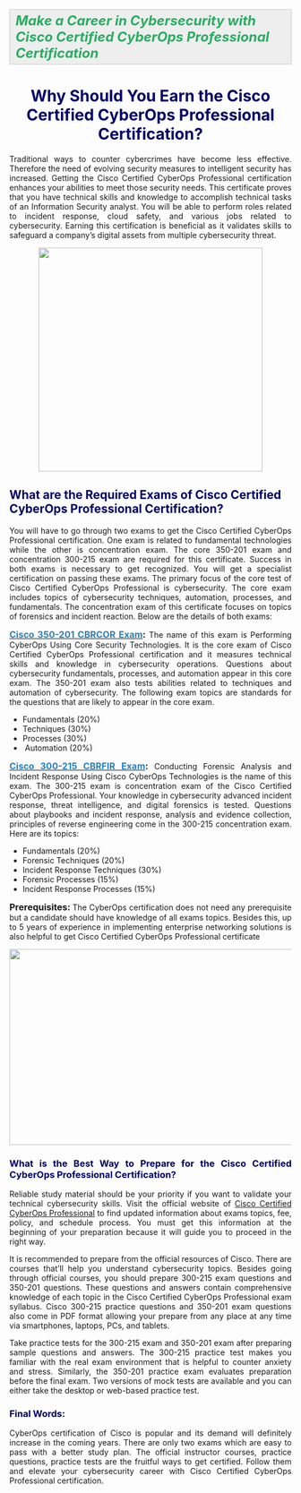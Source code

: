 <div style="background:#eeeeee;border:1px solid #cccccc;padding:5px 10px;"><span style="color:#27ae60;"><strong><em><span style="font-size:24px;">Make a Career in Cybersecurity with Cisco Certified CyberOps Professional Certification</span></em></strong></span></div>

<h1 style="color: brown; text-align: center;"><span style="color:#000066;"><strong>Why Should You Earn the Cisco Certified CyberOps Professional Certification?</strong></span></h1>

<p style="text-align: justify;">Traditional ways to counter cybercrimes have become less effective. Therefore the need of evolving security measures to intelligent security has increased. Getting the Cisco Certified CyberOps Professional certification enhances your abilities to meet those security needs. This certificate proves that you have technical skills and knowledge to accomplish technical tasks of an Information Security analyst. You will be able to perform roles related to incident response, cloud safety, and various jobs related to cybersecurity. Earning this certification is beneficial as it validates skills to safeguard a company&rsquo;s digital assets from multiple cybersecurity threat.</p>

<p style="text-align: center;"><a href="https://www.braindumpsstore.com/cisco/cisco-certified-cyberops-professional-pdf-dumps"><img alt="" src="https://i.imgur.com/NeTB50j.png" style="width: 400px; height: 400px;" /></a></p>

<h2 style="color: brown;"><span style="color:#000066;"><strong>What are the Required Exams of Cisco Certified CyberOps Professional Certification?</strong></span></h2>

<p style="text-align: justify;">You will have to go through two exams to get the Cisco Certified CyberOps Professional certification. One exam is related to fundamental technologies while the other is concentration exam. The core 350-201 exam and concentration 300-215 exam are required for this certificate. Success in both exams is necessary to get recognized. You will get a specialist certification on passing these exams. The primary focus of the core test of Cisco Certified CyberOps Professional is cybersecurity. The core exam includes topics of cybersecurity techniques, automation, processes, and fundamentals. The concentration exam of this certificate focuses on topics of forensics and incident reaction. Below are the details of both exams:</p>

<p style="text-align: justify;"><a href="https://www.braindumpsstore.com/cisco/350-201-dumps-pdf"><span style="color:#2980b9;"><span style="font-size:16px;"><strong>Cisco 350-201 CBRCOR</strong></span></span></a><strong><span style="font-size:16px;"><a href="https://www.braindumpsstore.com/cisco/350-201-dumps-pdf"><span style="color:#2980b9;"> Exam</span></a>:</span></strong> The name of this exam is Performing CyberOps Using Core Security Technologies. It is the core exam of Cisco Certified CyberOps Professional certification and it measures technical skills and knowledge in cybersecurity operations. Questions about cybersecurity fundamentals, processes, and automation appear in this core exam. The 350-201 exam also tests abilities related to techniques and automation of cybersecurity. The following exam topics are standards for the questions that are likely to appear in the core exam.</p>

<ul>
	<li style="text-align: justify;">Fundamentals (20%)</li>
	<li style="text-align: justify;">Techniques (30%)</li>
	<li style="text-align: justify;">Processes (30%)</li>
	<li style="text-align: justify;">&nbsp;Automation (20%)</li>
</ul>

<p style="text-align: justify;"><span style="font-size:16px;"><a href="https://www.braindumpsstore.com/cisco/300-215-dumps-pdf"><span style="color:#2980b9;"><strong>Cisco 300-215&nbsp;CBRFIR</strong></span></a><strong><a href="https://www.braindumpsstore.com/cisco/300-215-dumps-pdf"><span style="color:#2980b9;"> Exam</span></a>:</strong></span> Conducting Forensic Analysis and Incident Response Using Cisco CyberOps Technologies is the name of this exam. The 300-215 exam is concentration exam of the Cisco Certified CyberOps Professional. Your knowledge in cybersecurity advanced incident response, threat intelligence, and digital forensics is tested. Questions about playbooks and incident response, analysis and evidence collection, principles of reverse engineering come in the 300-215 concentration exam. Here are its topics:</p>

<ul>
	<li style="text-align: justify;">Fundamentals (20%)</li>
	<li style="text-align: justify;">Forensic Techniques (20%)</li>
	<li style="text-align: justify;">Incident Response Techniques (30%)</li>
	<li style="text-align: justify;">Forensic Processes (15%)</li>
	<li style="text-align: justify;">Incident Response Processes (15%)</li>
</ul>

<p style="text-align: justify;"><strong><span style="font-size:16px;">Prerequisites:</span> </strong>The CyberOps certification does not need any prerequisite but a candidate should have knowledge of all exams topics. Besides this, up to 5 years of experience in implementing enterprise networking solutions is also helpful to get Cisco Certified CyberOps Professional certificate</p>

<p style="text-align: center;"><a href="https://www.braindumpsstore.com/cisco/cisco-certified-cyberops-professional-pdf-dumps"><img alt="" src="https://i.imgur.com/bQvnHRx.jpg" style="width: 700px; height: 350px;" /></a></p>

<h3 style="color: brown; text-align: justify;"><span style="color:#000066;"><strong>What is the Best Way to Prepare for the Cisco Certified CyberOps Professional Certification?</strong></span></h3>

<p style="text-align: justify;">Reliable study material should be your priority if you want to validate your technical cybersecurity skills. Visit the official website of <a href="https://www.cisco.com/c/en/us/training-events/training-certifications/certifications/professional/cyberops-professional.html">Cisco Certified CyberOps Professional</a> to find updated information about exams topics, fee, policy, and schedule process. You must get this information at the beginning of your preparation because it will guide you to proceed in the right way.</p>

<p style="text-align: justify;">It is recommended to prepare from the official resources of Cisco. There are courses that&rsquo;ll help you understand cybersecurity topics. Besides going through official courses, you should prepare 300-215 exam questions and 350-201 questions. These questions and answers contain comprehensive knowledge of each topic in the Cisco Certified CyberOps Professional exam syllabus. Cisco 300-215 practice questions and 350-201 exam questions also come in PDF format allowing your prepare from any place at any time via smartphones, laptops, PCs, and tablets.</p>

<p style="text-align: justify;">Take practice tests for the 300-215 exam and 350-201 exam after preparing sample questions and answers. The 300-215 practice test makes you familiar with the real exam environment that is helpful to counter anxiety and stress. Similarly, the 350-201 practice exam evaluates preparation before the final exam. Two versions of mock tests are available and you can either take the desktop or web-based practice test.</p>

<h3 style="color: brown; text-align: justify;"><span style="color:#000066;"><strong>Final Words:</strong></span></h3>

<p style="text-align: justify;">CyberOps certification of Cisco is popular and its demand will definitely increase in the coming years. There are only two exams which are easy to pass with a better study plan. The official instructor courses, practice questions, practice tests are the fruitful ways to get certified. Follow them and elevate your cybersecurity career with Cisco Certified CyberOps Professional certification.</p>

